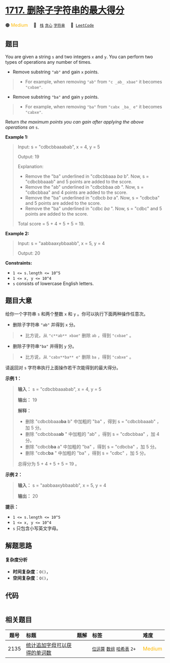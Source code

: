 # [1717. 删除子字符串的最大得分](https://leetcode.com/problems/maximum-score-from-removing-substrings)

🟠 <font color=#ffb800>Medium</font>&emsp; 🔖&ensp; [`栈`](/leetcode/outline/tag/stack.md) [`贪心`](/leetcode/outline/tag/greedy.md) [`字符串`](/leetcode/outline/tag/string.md)&emsp; 🔗&ensp;[`LeetCode`](https://leetcode.com/problems/maximum-score-from-removing-substrings)

## 题目

You are given a string `s` and two integers `x` and `y`. You can perform two
types of operations any number of times.

  * Remove substring `"ab"` and gain `x` points. 
> 
> * For example, when removing `"ab"` from `"c _ab_ xbae"` it becomes `"cxbae"`.
  * Remove substring `"ba"` and gain `y` points. 
> 
> * For example, when removing `"ba"` from `"cabx _ba_ e"` it becomes `"cabxe"`.

Return _the maximum points you can gain after applying the above operations
on_ `s`.



**Example 1:**

> Input: s = "cdbcbbaaabab", x = 4, y = 5
> 
> Output: 19
> 
> Explanation:
> - Remove the "ba" underlined in "cdbcbbaaa _ba_ b". Now, s = "cdbcbbaaab" and 5 points are added to the score.
> - Remove the "ab" underlined in "cdbcbbaa _ab_ ". Now, s = "cdbcbbaa" and 4 points are added to the score.
> - Remove the "ba" underlined in "cdbcb _ba_ a". Now, s = "cdbcba" and 5 points are added to the score.
> - Remove the "ba" underlined in "cdbc _ba_ ". Now, s = "cdbc" and 5 points are added to the score.
> 
> Total score = 5 + 4 + 5 + 5 = 19.

**Example 2:**

> Input: s = "aabbaaxybbaabb", x = 5, y = 4
> 
> Output: 20

**Constraints:**

  * `1 <= s.length <= 10^5`
  * `1 <= x, y <= 10^4`
  * `s` consists of lowercase English letters.


## 题目大意

给你一个字符串 `s` 和两个整数 `x` 和 `y` 。你可以执行下面两种操作任意次。

  * 删除子字符串 `"ab"` 并得到 `x` 分。 
> 
> * 比方说，从 `"c**ab** xbae"` 删除 `ab` ，得到 `"cxbae"` 。
  * 删除子字符串`"ba"` 并得到 `y` 分。 
> 
> * 比方说，从 `"cabx**ba** e"` 删除 `ba` ，得到 `"cabxe"` 。

请返回对 `s` 字符串执行上面操作若干次能得到的最大得分。

**示例 1：**

> 
> 
> 
> 
> 
> **输入：** s = "cdbcbbaaabab", x = 4, y = 5
> 
> **输出：** 19
> 
> **解释：**
> - 删除 "cdbcbbaaa**ba** b" 中加粗的 "ba" ，得到 s = "cdbcbbaaab" ，加 5 分。
> - 删除 "cdbcbbaa**ab** " 中加粗的 "ab" ，得到 s = "cdbcbbaa" ，加 4 分。
> - 删除 "cdbcb**ba** a" 中加粗的 "ba" ，得到 s = "cdbcba" ，加 5 分。
> - 删除 "cdbc**ba** " 中加粗的 "ba" ，得到 s = "cdbc" ，加 5 分。
> 
> 总得分为 5 + 4 + 5 + 5 = 19 。

**示例 2：**

> 
> 
> 
> 
> 
> **输入：** s = "aabbaaxybbaabb", x = 5, y = 4
> 
> **输出：** 20
> 
> 

**提示：**

  * `1 <= s.length <= 10^5`
  * `1 <= x, y <= 10^4`
  * `s` 只包含小写英文字母。


## 解题思路

#### 复杂度分析

- **时间复杂度**：`O()`，
- **空间复杂度**：`O()`，

## 代码

```javascript

```

## 相关题目

<!-- prettier-ignore -->
| 题号 | 标题 | 题解 | 标签 | 难度 |
| :------: | :------ | :------: | :------ | :------ |
| 2135 | [统计追加字母可以获得的单词数](https://leetcode.com/problems/count-words-obtained-after-adding-a-letter) |  |  [`位运算`](/leetcode/outline/tag/bit-manipulation.md) [`数组`](/leetcode/outline/tag/array.md) [`哈希表`](/leetcode/outline/tag/hash-table.md) `2+` | <font color=#ffb800>Medium</font> |

<style>
.blue {
    background-color: #096dd9;
    padding: 0.25rem 0.5rem;
    margin: 0;
    font-size: 0.85em;
    border-radius: 3px;
    color: white;
    font-weight: 500;
}
table th:first-of-type { width: 10%; }
table th:nth-of-type(2) { width: 35%; }
table th:nth-of-type(3) { width: 10%; }
table th:nth-of-type(4) { width: 35%; }
table th:nth-of-type(5) { width: 10%; }
</style>
